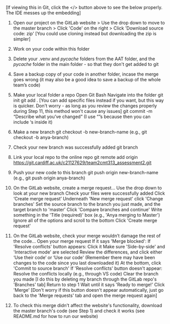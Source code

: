 [If viewing this in Git, click the </> button above to see the below properly. The IDE messes up the embedding]
        
1. Open our project on the GitLab website > Use the drop down to move to the master branch > Click 'Code' on the right > Click 'Download source code: zip' [You could use cloning instead but downloading the zip is simpler]

2. Work on your code within this folder

3. Delete your .venv and _pycache_ folders from the AAT folder, and the _pycache_ folder in the main folder - so that they don't get added to git

4. Save a backup copy of your code in another folder, incase the merge goes wrong (it may also be a good idea to save a backup of the whole team’s code)

5. Make your local folder a repo
        Open Git Bash
        Navigate into the folder
        git init
        git add . [You can add specific files instead if you want, but this way is quicker. Don't worry - as long as you review the changes properly during Step 11, this method won't cause any issues]
        git commit -m “Describe what you’ve changed” (I use “”s because then you can include ‘s inside it)

6. Make a new branch
        git checkout -b new-branch-name (e.g., git checkout -b anya-branch)

7. Check your new branch was successfully added
        git branch

8. Link your local repo to the online repo
        git remote add origin https://git.cardiff.ac.uk/c21127629/team2cmt313_assessment2.git

9. Push your new code to this branch
        git push origin new-branch-name (e.g., git push origin anya-branch)

10. On the GitLab website, create a merge request…
        Use the drop down to look at your new branch
        Check your files were successfully added
        Click ‘Create merge request’
        Underneath 'New merge request' click 'Change branches'
        Set the source branch to the branch you just made, and the target branch to 'master'
        Click 'Compare branches and continue'
        Write something in the 'Title (required)' box (e.g., 'Anya merging to Master')
        Ignore all of the options and scroll to the bottom
        Click 'Create merge request'

11. On the GitLab website, check your merge wouldn’t damage the rest of the code…
        Open your merge request
        If it says 'Merge blocked':
                If 'Resolve conflicts' button appears:
                        Click it
                        Make sure 'Side-by-side' and 'Interactive mode' are selected
                        Review the differences, and click either ‘Use their code’ or ‘Use our code' (Remember there may have been changes to the code since you last downloaded it)
                        At the bottom, click 'Commit to source branch'
                If 'Resolve conflicts' button doesn't appear:
                        Resolve the conflicts locally (e.g., through VS code)
                        Clear the branch you made [I do this by deleting my branch through the GitLab repo's 'Branches' tab]
                        Return to step 1
        Wait until it says 'Ready to merge!'
        Click 'Merge' [Don't worry if this button doesn't appear automatically, just go back to the 'Merge requests' tab and open the merge request again]

12. To check this merge didn't affect the website's functionality, download the master branch's code (see Step 1) and check it works (see README.md for how to run our website)